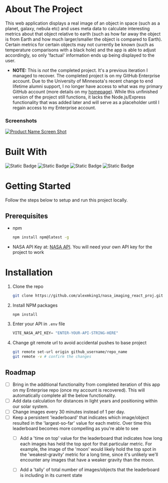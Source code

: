 <!-- ABOUT THE PROJECT -->
# About The Project
This web application displays a real image of an object in space (such as a planet, galaxy, nebula etc) and uses meta data to calculate interesting metrics about that object relative to earth (such as how far away the object is from Earth and how much larger/smaller the object is compared to Earth). Certain metrics for certain objects may not currently be known (such as temperature comparisons with a black hole) and the app is able to adjust accordingly, so only 'factual' information ends up being displayed to the user. 


* **NOTE:** This is *not* the completed project. It's a previous iteration I managed to recover. The completed project is on my GitHub Enterprise account. Due to the University of Minnesota's recent change to end lifetime alumni support, I no longer have access to what was my primary GitHub account (more details on my [homepage](https://github.com/alexmking1)). While this unfinished version of the project still functions, it lacks the Node.js/Express functionality that was added later and will serve as a placeholder until I regain access to my Enterprise account.  


### Screenshots
[![Product Name Screen Shot][product-screenshot]](https://example.com)

# Built With

![Static Badge][React.js]
![Static Badge][NodeJS]
![Static Badge][Express]
![Static Badge][Vite]

<!-- GETTING STARTED -->
# Getting Started

Follow the steps below to setup and run this project locally.

## Prerequisites

* npm
  ```sh
  npm install npm@latest -g
  ```
* NASA API Key at: [NASA API](https://api.nasa.gov). You will need your own API key for the project to work

# Installation

1. Clone the repo
   ```sh
   git clone https://github.com/alexmking1/nasa_imaging_react_proj.git
   ```
2. Install NPM packages
   ```sh
   npm install
   ```
3. Enter your API in `.env` file
   ```js
   VITE_NASA_API_KEY= "ENTER-YOUR-API-STRING-HERE"
   ```
4. Change git remote url to avoid accidental pushes to base project
   ```sh
   git remote set-url origin github_username/repo_name
   git remote -v # confirm the changes
   ```
<!-- ROADMAP -->
## Roadmap

- [ ] Bring in the additional functionality from completed iteration of this app on my Enterprise repo (once my account is recovered). This will automatically complete all the below functionality.
- [ ] Add data calculation for distances in light years and positioning within our solar system.
- [ ] Change images every 30 minutes instead of 1 per day.
- [ ] Keep a persistent 'leaderboard' that indicates which image/object resulted in the 'largest-so-far' value for each metric. Over time this leaderboard becomes more compelling as you're able to see 
   - [ ] Add a 'time on top' value for the leaderboard that indicates how long each images has held the top spot for that particular metric. For example, the image of the 'moon' would likely hold the top spot in the 'weakest-gravity' metric for a long time, since it's unlikely we'll encounter any images that have a weaker gravity than the moon. 
    - [ ] Add a 'tally' of total number of images/objects that the leaderboard is including in its current state















<!-- MARKDOWN LINKS & IMAGES -->
<!-- https://www.markdownguide.org/basic-syntax/#reference-style-links -->
[Vite]: https://img.shields.io/badge/Vite-%23646CFF?style=for-the-badge&logo=Vite&logoColor=white
[Next-url]: https://nextjs.org/
[Express]: https://img.shields.io/badge/Express-%23000000?style=for-the-badge&logo=Express&logoColor=white
[NodeJS]: https://img.shields.io/badge/Nodejs-43853d?style=for-the-badge&logo=Node.js&logoColor=white
[contributors-shield]: https://img.shields.io/github/contributors/othneildrew/Best-README-Template.svg?style=for-the-badge
[contributors-shield]: https://img.shields.io/github/contributors/othneildrew/Best-README-Template.svg?style=for-the-badge
[contributors-url]: https://github.com/othneildrew/Best-README-Template/graphs/contributors
[forks-shield]: https://img.shields.io/github/forks/othneildrew/Best-README-Template.svg?style=for-the-badge
[forks-url]: https://github.com/othneildrew/Best-README-Template/network/members
[stars-shield]: https://img.shields.io/github/stars/othneildrew/Best-README-Template.svg?style=for-the-badge
[stars-url]: https://github.com/othneildrew/Best-README-Template/stargazers
[issues-shield]: https://img.shields.io/github/issues/othneildrew/Best-README-Template.svg?style=for-the-badge
[issues-url]: https://github.com/othneildrew/Best-README-Template/issues
[license-shield]: https://img.shields.io/github/license/othneildrew/Best-README-Template.svg?style=for-the-badge
[license-url]: https://github.com/othneildrew/Best-README-Template/blob/master/LICENSE.txt
[linkedin-shield]: https://img.shields.io/badge/-LinkedIn-black.svg?style=for-the-badge&logo=linkedin&colorB=555
[linkedin-url]: https://linkedin.com/in/othneildrew
[product-screenshot]: images/screenshot.png
[Next.js]: https://img.shields.io/badge/next.js-000000?style=for-the-badge&logo=nextdotjs&logoColor=white
[Next-url]: https://nextjs.org/
[React.js]: https://img.shields.io/badge/React-20232A?style=for-the-badge&logo=react&logoColor=61DAFB
[React-url]: https://reactjs.org/
[Vue.js]: https://img.shields.io/badge/Vue.js-35495E?style=for-the-badge&logo=vuedotjs&logoColor=4FC08D
[Vue-url]: https://vuejs.org/
[Angular.io]: https://img.shields.io/badge/Angular-DD0031?style=for-the-badge&logo=angular&logoColor=white
[Angular-url]: https://angular.io/
[Svelte.dev]: https://img.shields.io/badge/Svelte-4A4A55?style=for-the-badge&logo=svelte&logoColor=FF3E00
[Svelte-url]: https://svelte.dev/
[Laravel.com]: https://img.shields.io/badge/Laravel-FF2D20?style=for-the-badge&logo=laravel&logoColor=white
[Laravel-url]: https://laravel.com
[Bootstrap.com]: https://img.shields.io/badge/Bootstrap-563D7C?style=for-the-badge&logo=bootstrap&logoColor=white
[Bootstrap-url]: https://getbootstrap.com
[JQuery.com]: https://img.shields.io/badge/jQuery-0769AD?style=for-the-badge&logo=jquery&logoColor=white
[JQuery-url]: https://jquery.com 

